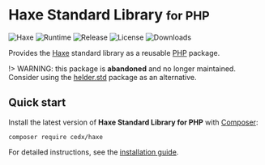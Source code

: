 # Haxe Standard Library <small>for PHP</small>
![Haxe](https://badgen.net/badge/haxe/%3E%3D4.1.0/green) ![Runtime](https://badgen.net/packagist/php/cedx/haxe) ![Release](https://badgen.net/packagist/v/cedx/haxe) ![License](https://badgen.net/packagist/license/cedx/haxe) ![Downloads](https://badgen.net/packagist/dt/cedx/haxe)

Provides the [Haxe](https://haxe.org) standard library as a reusable [PHP](https://www.php.net) package.

!> WARNING: this package is **abandoned** and no longer maintained.
Consider using the [helder.std](https://packagist.org/packages/helder/std) package as an alternative.

## Quick start
Install the latest version of **Haxe Standard Library for PHP** with [Composer](https://getcomposer.org):

```shell
composer require cedx/haxe
```

For detailed instructions, see the [installation guide](installation.md).
